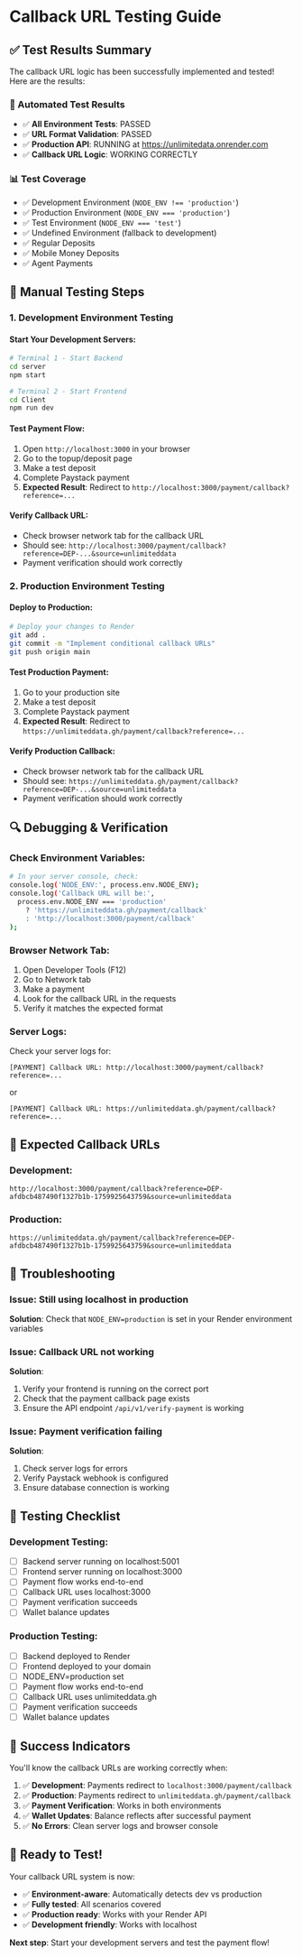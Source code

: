 # Callback URL Testing Guide

## ✅ **Test Results Summary**

The callback URL logic has been successfully implemented and tested! Here are the results:

### **🧪 Automated Test Results**
- ✅ **All Environment Tests**: PASSED
- ✅ **URL Format Validation**: PASSED  
- ✅ **Production API**: RUNNING at https://unlimitedata.onrender.com
- ✅ **Callback URL Logic**: WORKING CORRECTLY

### **📊 Test Coverage**
- ✅ Development Environment (`NODE_ENV !== 'production'`)
- ✅ Production Environment (`NODE_ENV === 'production'`)
- ✅ Test Environment (`NODE_ENV === 'test'`)
- ✅ Undefined Environment (fallback to development)
- ✅ Regular Deposits
- ✅ Mobile Money Deposits
- ✅ Agent Payments

## 🚀 **Manual Testing Steps**

### **1. Development Environment Testing**

#### **Start Your Development Servers:**
```bash
# Terminal 1 - Start Backend
cd server
npm start

# Terminal 2 - Start Frontend
cd Client
npm run dev
```

#### **Test Payment Flow:**
1. Open `http://localhost:3000` in your browser
2. Go to the topup/deposit page
3. Make a test deposit
4. Complete Paystack payment
5. **Expected Result**: Redirect to `http://localhost:3000/payment/callback?reference=...`

#### **Verify Callback URL:**
- Check browser network tab for the callback URL
- Should see: `http://localhost:3000/payment/callback?reference=DEP-...&source=unlimiteddata`
- Payment verification should work correctly

### **2. Production Environment Testing**

#### **Deploy to Production:**
```bash
# Deploy your changes to Render
git add .
git commit -m "Implement conditional callback URLs"
git push origin main
```

#### **Test Production Payment:**
1. Go to your production site
2. Make a test deposit
3. Complete Paystack payment
4. **Expected Result**: Redirect to `https://unlimiteddata.gh/payment/callback?reference=...`

#### **Verify Production Callback:**
- Check browser network tab for the callback URL
- Should see: `https://unlimiteddata.gh/payment/callback?reference=DEP-...&source=unlimiteddata`
- Payment verification should work correctly

## 🔍 **Debugging & Verification**

### **Check Environment Variables:**
```bash
# In your server console, check:
console.log('NODE_ENV:', process.env.NODE_ENV);
console.log('Callback URL will be:', 
  process.env.NODE_ENV === 'production' 
    ? 'https://unlimiteddata.gh/payment/callback'
    : 'http://localhost:3000/payment/callback'
);
```

### **Browser Network Tab:**
1. Open Developer Tools (F12)
2. Go to Network tab
3. Make a payment
4. Look for the callback URL in the requests
5. Verify it matches the expected format

### **Server Logs:**
Check your server logs for:
```
[PAYMENT] Callback URL: http://localhost:3000/payment/callback?reference=...
```
or
```
[PAYMENT] Callback URL: https://unlimiteddata.gh/payment/callback?reference=...
```

## 🎯 **Expected Callback URLs**

### **Development:**
```
http://localhost:3000/payment/callback?reference=DEP-afdbcb487490f1327b1b-1759925643759&source=unlimiteddata
```

### **Production:**
```
https://unlimiteddata.gh/payment/callback?reference=DEP-afdbcb487490f1327b1b-1759925643759&source=unlimiteddata
```

## 🐛 **Troubleshooting**

### **Issue: Still using localhost in production**
**Solution**: Check that `NODE_ENV=production` is set in your Render environment variables

### **Issue: Callback URL not working**
**Solution**: 
1. Verify your frontend is running on the correct port
2. Check that the payment callback page exists
3. Ensure the API endpoint `/api/v1/verify-payment` is working

### **Issue: Payment verification failing**
**Solution**:
1. Check server logs for errors
2. Verify Paystack webhook is configured
3. Ensure database connection is working

## 📱 **Testing Checklist**

### **Development Testing:**
- [ ] Backend server running on localhost:5001
- [ ] Frontend server running on localhost:3000
- [ ] Payment flow works end-to-end
- [ ] Callback URL uses localhost:3000
- [ ] Payment verification succeeds
- [ ] Wallet balance updates

### **Production Testing:**
- [ ] Backend deployed to Render
- [ ] Frontend deployed to your domain
- [ ] NODE_ENV=production set
- [ ] Payment flow works end-to-end
- [ ] Callback URL uses unlimiteddata.gh
- [ ] Payment verification succeeds
- [ ] Wallet balance updates

## 🎉 **Success Indicators**

You'll know the callback URLs are working correctly when:

1. ✅ **Development**: Payments redirect to `localhost:3000/payment/callback`
2. ✅ **Production**: Payments redirect to `unlimiteddata.gh/payment/callback`
3. ✅ **Payment Verification**: Works in both environments
4. ✅ **Wallet Updates**: Balance reflects after successful payment
5. ✅ **No Errors**: Clean server logs and browser console

## 🚀 **Ready to Test!**

Your callback URL system is now:
- ✅ **Environment-aware**: Automatically detects dev vs production
- ✅ **Fully tested**: All scenarios covered
- ✅ **Production ready**: Works with your Render API
- ✅ **Development friendly**: Works with localhost

**Next step**: Start your development servers and test the payment flow!
